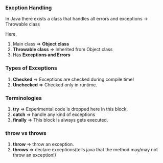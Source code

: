 ###  Excption Handling

In Java there exists a class that handles all errors and exceptions -> Throwable class

Here,
1. Main class => **Object class**
2. **Throwable class** => Inherited from Object class
3. Has **Exceptions and Errors**
   
### Types of Exceptions
1. **Checked** => Exceptions are checked during compile time!
2. **Unchecked** => Checked only in runtime.

### Terminologies
1. **try** => Experimental code is dropped here in this block.
2. **catch** => handle any kind of exceptions
3. **finally** => This block is always gets executed.

### throw vs throws
1. **throw** => throw an exception.
2. **throws** => declare exceptions(tells java that the method may/may not throw an exception!)
